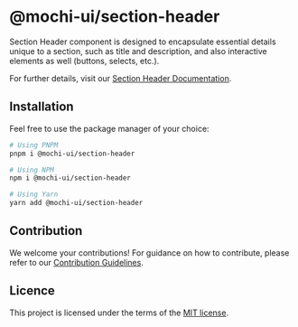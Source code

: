 # @mochi-ui/section-header

Section Header component is designed to encapsulate essential details unique to
a section, such as title and description, and also interactive elements as well
(buttons, selects, etc.).

For further details, visit our
[Section Header Documentation](https://ds.mochiui.com/?path=/docs/components-sectionheader--docs).

## Installation

Feel free to use the package manager of your choice:

```sh
# Using PNPM
pnpm i @mochi-ui/section-header

# Using NPM
npm i @mochi-ui/section-header

# Using Yarn
yarn add @mochi-ui/section-header
```

## Contribution

We welcome your contributions! For guidance on how to contribute, please refer
to our [Contribution Guidelines](/CONTRIBUTING.md).

## Licence

This project is licensed under the terms of the
[MIT license](https://choosealicense.com/licenses/mit/).
